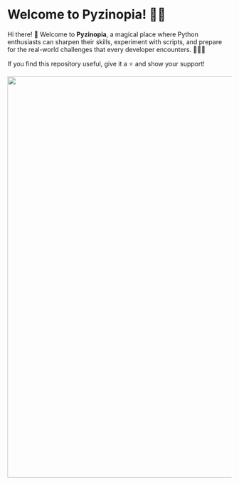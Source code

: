 # Welcome to Pyzinopia! 🐍✨

Hi there! 👋 Welcome to **Pyzinopia**, a magical place where Python enthusiasts can sharpen their skills, experiment with scripts, and prepare for the real-world challenges that every developer encounters. 🧙‍♂️🐍

If you find this repository useful, give it a ⭐ and show your support!

<div align="center">
  <img src="https://media.giphy.com/media/2rAKTgJIQe1buYU1R5/giphy.gif" width="900"/>
</div>

